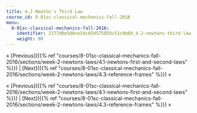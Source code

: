 ```yaml
---
title: 4.2 Newton's Third Law
course_id: 8-01sc-classical-mechanics-fall-2016
menu:
  8-01sc-classical-mechanics-fall-2016:
    identifier: 2177d0e5d0ce54c654575859c51c9b60_4.2-newtons-third-law
    weight: 90
---
```

« [Previous]({{% ref "courses/8-01sc-classical-mechanics-fall-2016/sections/week-2-newtons-laws/4.1-newtons-first-and-second-laws" %}}) | [Next]({{% ref "courses/8-01sc-classical-mechanics-fall-2016/sections/week-2-newtons-laws/4.3-reference-frames" %}}) »

« [Previous]({{% ref "courses/8-01sc-classical-mechanics-fall-2016/sections/week-2-newtons-laws/4.1-newtons-first-and-second-laws" %}}) | [Next]({{% ref "courses/8-01sc-classical-mechanics-fall-2016/sections/week-2-newtons-laws/4.3-reference-frames" %}}) »